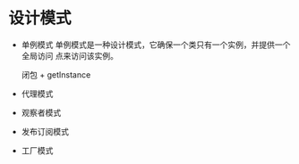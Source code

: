 # 设计模式

- 单例模式
  单例模式是一种设计模式，它确保一个类只有一个实例，并提供一个全局访问
  点来访问该实例。

  闭包 + getInstance

- 代理模式
- 观察者模式
- 发布订阅模式
- 工厂模式
